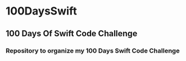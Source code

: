 # 100DaysSwift
## 100 Days Of Swift Code Challenge
### Repository to organize my 100 Days Swift Code Challenge
